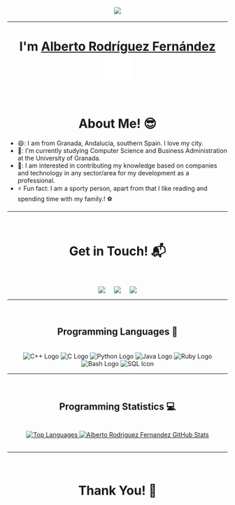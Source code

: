 <p align="center">
  <img src="https://miro.medium.com/max/2048/1*OohqW5DGh9CQS4hLY5FXzA.png" height="230"/>
</p>
<hr>
<h1 align="center">I'm <a href="https://github.com/AlbertoRodriguezFernandez">Alberto Rodríguez Fernández<a><img src="https://github.com/Kathryn-Jie/Kathryn-Jie/blob/main/wave.gif" width="60px"/></h1>
<Br>
<h1 align="center">About Me! 😎</h1>

- 😄: I am from Granada, Andalucía, southern Spain. I love my city.
- 🏫: I'm currently studying Computer Science and Business Administration at the University of Granada.
- 🔭: I am interested in contributing my knowledge based on companies and technology in any sector/area for my development as a professional.
- ⚡  Fun fact: I am a sporty person, apart from that I like reading and spending time with my family.! ⚽
  
<hr>
<Br>
<h1 align="center">Get in Touch! 📬</h1>
<Br>
<p align="center">
<a href="https://www.linkedin.com/in/alberto-rodguez-ferndz/" target="blank"><img align="center" src="https://img.shields.io/badge/Alberto Rodriguez Fernandez-0077B5?style=for-the-badge&logo=linkedin&logoColor=white" /></a> &nbsp;&nbsp;&nbsp;  <a href="mailto:arf170903@gmail.com" target="blank"><img align="center" src="https://img.shields.io/badge/arf170903@gmail.com-D14836?style=for-the-badge&logo=gmail&logoColor=white" /></a>    &nbsp;&nbsp;&nbsp;       <a href="https://github.com/AlbertoRodriguezFernandez" target="blank"><img align="center" src="https://img.shields.io/badge/AlbertoRodriguezFernandez-100000?style=for-the-badge&logo=github&logoColor=white" /></a>
</p>

<hr>
<Br>
<h2 align="center">Programming Languages 🚀</h2>
<br/>
<div align="center">
  <img width="48" height="48" src="https://img.icons8.com/color/48/c-plus-plus-logo.png" alt="C++ Logo">
  <img width="48" height="48" src="https://img.icons8.com/color/48/c-programming.png" alt="C Logo">
  <img width="48" height="48" src="https://img.icons8.com/color/48/python--v1.png" alt="Python Logo">
  <img width="48" height="48" src="https://img.icons8.com/color/48/java-coffee-cup-logo--v1.png" alt="Java Logo">
  <img width="48" height="48" src="https://img.icons8.com/color/48/ruby-programming-language.png" alt="Ruby Logo">
  <img width="48" height="48" src="https://img.icons8.com/fluency/48/bash.png" alt="Bash Logo">
  <img width="48" height="48" src="https://img.icons8.com/ios-filled/50/sql.png" alt="SQL Icon">
</div>


<hr>
<Br>
<h2 align="center">Programming Statistics 💻</h2>
<br/>
<div style="display: flex; justify-content: center;">
    <a href="https://github.com/anuraghazra/github-readme-stats">
        <img src="https://github-readme-stats.vercel.app/api/top-langs/?username=AlbertoRodriguezFernandez&layout=donut" alt="Top Languages">
        <img src="https://github-readme-stats.vercel.app/api?username=AlbertoRodriguezFernandez&show_icons=true&theme=dark" alt="Alberto Rodriguez Fernandez GitHub Stats">
    </a>
</div>

    
<Br>
<hr>
<Br>
<h1 align="center">Thank You! 🤵</h1>
